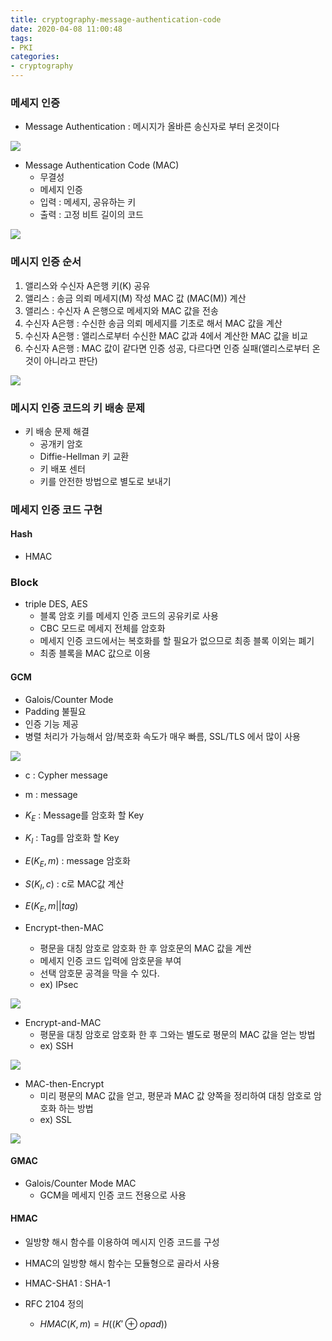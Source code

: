 ```yaml
---
title: cryptography-message-authentication-code
date: 2020-04-08 11:00:48
tags:
- PKI
categories:
- cryptography
---
```

### 메세지 인증
- Message Authentication : 메시지가 올바른 송신자로 부터 온것이다

![](/images/cryptography/mac/alice-bob.png)

- Message Authentication Code (MAC) 
    - 무결성
    - 메세지 인증
    - 입력 : 메세지, 공유하는 키
    - 출력 : 고정 비트 길이의 코드

![](/images/cryptography/mac/messagecodevshash.png)

### 메시지 인증 순서
1. 앨리스와 수신자 A은행 키(K) 공유
2. 앨리스 : 송금 의뢰 메세지(M) 작성 MAC 값 (MAC(M)) 계산
3. 앨리스 : 수신자 A 은행으로 메세지와 MAC 값을 전송
4. 수신자 A은행 : 수신한 송금 의뢰 메세지를 기초로 해서 MAC 값을 계산
5. 수신자 A은행 : 앨리스로부터 수신한 MAC 값과 4에서 계산한 MAC 값을 비교
6. 수신자 A은행 : MAC 값이 같다면 인증 성공, 다르다면 인증 실패(앨리스로부터 온 것이 아니라고 판단)

![](/images/cryptography/mac/message_authentication_code_flow.png)

### 메시지 인증 코드의 키 배송 문제
- 키 배송 문제 해결
    - 공개키 암호
    - Diffie-Hellman 키 교환
    - 키 배포 센터
    - 키를 안전한 방법으로 별도로 보내기
    
### 메세지 인증 코드 구현
#### Hash
- HMAC

### Block
- triple DES, AES
    - 블록 암호 키를 메세지 인증 코드의 공유키로 사용
    - CBC 모드로 메세지 전체를 암호화
    - 메세지 인증 코드에서는 복호화를 할 필요가 없으므로 최종 블록 이외는 폐기
    - 최종 블록을 MAC 값으로 이용
    
#### GCM
- Galois/Counter Mode
- Padding 불필요
- 인증 기능 제공
- 병렬 처리가 가능해서 암/복호화 속도가 매우 빠름, SSL/TLS 에서 많이 사용

![](/images/cryptography/block/AES/GCM.png)

- c : Cypher message
- m : message
- $K_E$ : Message를 암호화 할 Key
- $K_I$ : Tag를 암호화 할 Key
- $E(K_E,m)$ : message 암호화
- $S(K_I,c)$ : c로 MAC값 계산
- $E(K_E, m||tag)$

- Encrypt-then-MAC
    - 평문을 대칭 암호로 암호화 한 후 암호문의 MAC 값을 계싼
    - 메세지 인증 코드 입력에 암호문을 부여
    - 선택 암호문 공격을 막을 수 있다.
    - ex) IPsec
    
![](/images/cryptography/mac/encrypt-then-mac.png)
    
- Encrypt-and-MAC
    - 평문을 대칭 암호로 암호화 한 후 그와는 별도로 평문의 MAC 값을 얻는 방법
    - ex) SSH

![](/images/cryptography/mac/encrypt-and-mac.png)

- MAC-then-Encrypt
    - 미리 평문의 MAC 값을 얻고, 평문과 MAC 값 양쪽을 정리하여 대칭 암호로 암호화 하는 방법
    - ex) SSL
  
![](/images/cryptography/mac/MAC-then-Encrypt.png)

#### GMAC 
- Galois/Counter Mode MAC
    - GCM을 메세지 인증 코드 전용으로 사용

#### HMAC
- 일방향 해시 함수를 이용하여 메시지 인증 코드를 구성
- HMAC의 일방향 해시 함수는 모듈형으로 골라서 사용
- HMAC-SHA1 : SHA-1

- RFC 2104 정의
    - $HMAC(K,m) = H\big( ({K'}\oplus opad ) \big)$
    

